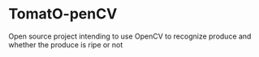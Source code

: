 TomatO-penCV
============

Open source project intending to use OpenCV to recognize produce and whether the produce is ripe or not
